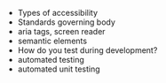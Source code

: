 -	Types of accessibility
-	Standards governing body
-	aria tags, screen reader
-	semantic elements
-	How do you test during development?
-	automated testing
-	automated unit testing